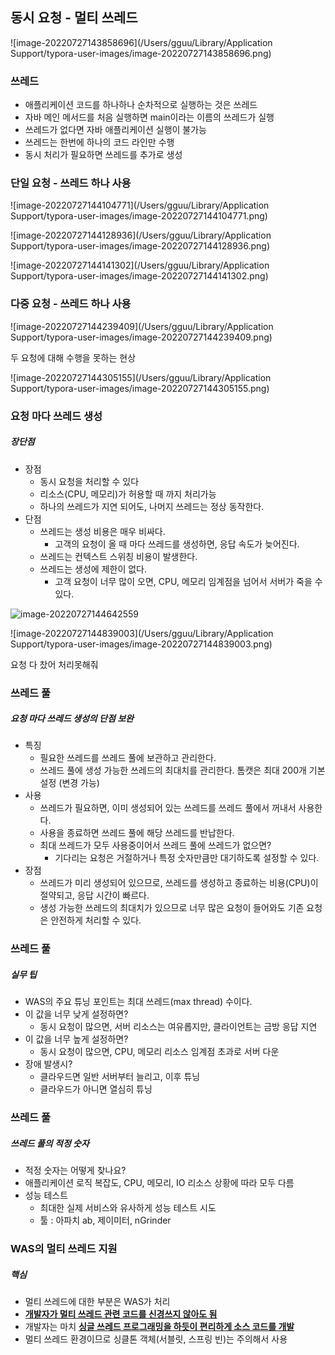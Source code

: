 ## 동시 요청 - 멀티 쓰레드

![image-20220727143858696](/Users/gguu/Library/Application Support/typora-user-images/image-20220727143858696.png)

### 쓰레드

- 애플리케이션 코드를 하나하나 순차적으로 실행하는 것은 쓰레드
- 자바 메인 메서드를 처음 실행하면 main이라는 이름의 쓰레드가 실행
- 쓰레드가 없다면 자바 애플리케이션 실행이 불가능
- 쓰레드는 한번에 하나의 코드 라인만 수행
- 동시 처리가 필요하면 쓰레드를 추가로 생성

### 단일 요청 - 쓰레드 하나 사용

![image-20220727144104771](/Users/gguu/Library/Application Support/typora-user-images/image-20220727144104771.png)

![image-20220727144128936](/Users/gguu/Library/Application Support/typora-user-images/image-20220727144128936.png)

![image-20220727144141302](/Users/gguu/Library/Application Support/typora-user-images/image-20220727144141302.png)



### 다중 요청 - 쓰레드 하나 사용

![image-20220727144239409](/Users/gguu/Library/Application Support/typora-user-images/image-20220727144239409.png)

두 요청에 대해 수행을 못하는 현상

![image-20220727144305155](/Users/gguu/Library/Application Support/typora-user-images/image-20220727144305155.png)



### 요청 마다 쓰레드 생성

##### 장단점

- 장점
  - 동시 요청을 처리할 수 있다
  - 리소스(CPU, 메모리)가 허용할 때 까지 처리가능
  - 하나의 쓰레드가 지연 되어도, 나머지 쓰레드는 정상 동작한다.
- 단점
  - 쓰레드는 생성 비용은 매우 비싸다.
    - 고객의 요청이 올 때 마다 쓰레드를 생성하면, 응답 속도가 늦어진다.
  - 쓰레드는 컨텍스트 스위칭 비용이 발생한다.
  - 쓰레드는 생성에 제한이 없다.
    - 고객 요청이 너무 많이 오면, CPU, 메모리 임계점을 넘어서 서버가 죽을 수 있다.



![image-20220727144642559](/Users/gguu/study/Modern-Java-InAction/10장/image-20220727144642559.png)



![image-20220727144839003](/Users/gguu/Library/Application Support/typora-user-images/image-20220727144839003.png)

요청 다 찼어 처리못해줘



### 쓰레드 풀

##### 요청 마다 쓰레드 생성의 단점 보완

- 특징
  - 필요한 쓰레드를 쓰레드 풀에 보관하고 관리한다.
  - 쓰레드 풀에 생성 가능한 쓰레드의 최대치를 관리한다. 톰캣은 최대 200개 기본 설정 (변경 가능)
- 사용
  - 쓰레드가 필요하면, 이미 생성되어 있는 쓰레드를 쓰레드 풀에서 꺼내서 사용한다.
  - 사용을 종료하면 쓰레드 풀에 해당 쓰레드를 반납한다.
  - 최대 쓰레드가 모두 사용중이어서 쓰레드 풀에 쓰레드가 없으면?
    - 기다리는 요청은 거절하거나 특정 숫자만큼만 대기하도록 설정할 수 있다.
- 장점
  - 쓰레드가 미리 생성되어 있으므로, 쓰레드를 생성하고 종료하는 비용(CPU)이 절약되고, 응답 시간이 빠르다.
  - 생성 가능한 쓰레드의 최대치가 있으므로 너무 많은 요청이 들어와도 기존 요청은 안전하게 처리할 수 있다.



### 쓰레드 풀

##### 실무 팁

- WAS의 주요 튜닝 포인트는 최대 쓰레드(max thread) 수이다.
- 이 값을 너무 낮게 설정하면?
  - 동시 요청이 많으면, 서버 리소스는 여유롭지만, 클라이언트는 금방 응답 지연
- 이 값을 너무 높게 설정하면?
  - 동시 요청이 많으면, CPU, 메모리 리소스 임계점 초과로 서버 다운
- 장애 발생시?
  - 클라우드면 일반 서버부터 늘리고, 이후 튜닝
  - 클라우드가 아니면 열심히 튜닝



### 쓰레드 풀

##### 쓰레드 풀의 적정 숫자

- 적정 숫자는 어떻게 찾나요?
- 애플리케이션 로직 복잡도, CPU, 메모리, IO 리소스 상황에 따라 모두 다름
- 성능 테스트
  - 최대한 실제 서비스와 유사하게 성능 테스트 시도
  - 툴 : 아파치 ab, 제이미터, nGrinder



### WAS의 멀티 쓰레드 지원

##### 핵심

- 멀티 쓰레드에 대한 부분은 WAS가 처리
- <u>**개발자가 멀티 쓰레드 관련 코드를 신경쓰지 않아도 됨**</u>
- 개발자는 마치 <u>**싱글 쓰레드 프로그래밍을 하듯이 편리하게 소스 코드를 개발**</u>
- 멀티 쓰레드 환경이므로 싱클톤 객체(서블릿, 스프링 빈)는 주의해서 사용
